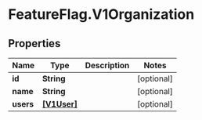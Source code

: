 # FeatureFlag.V1Organization

## Properties
Name | Type | Description | Notes
------------ | ------------- | ------------- | -------------
**id** | **String** |  | [optional] 
**name** | **String** |  | [optional] 
**users** | [**[V1User]**](V1User.md) |  | [optional] 
